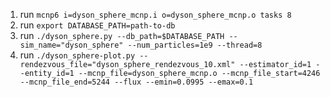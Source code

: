 1. run `mcnp6 i=dyson_sphere_mcnp.i o=dyson_sphere_mcnp.o tasks 8`
2. run `export DATABASE_PATH=path-to-db`
3. run `./dyson_sphere.py --db_path=$DATABASE_PATH --sim_name="dyson_sphere" --num_particles=1e9 --thread=8`
4. run `./dyson_sphere-plot.py --rendezvous_file="dyson_sphere_rendezvous_10.xml" --estimator_id=1 --entity_id=1 --mcnp_file=dyson_sphere_mcnp.o --mcnp_file_start=4246 --mcnp_file_end=5244 --flux --emin=0.0995 --emax=0.1`